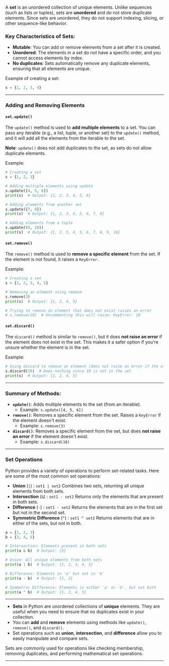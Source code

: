 

A **set** is an unordered collection of unique elements. Unlike sequences (such as lists or tuples), sets are **unordered** and do not store duplicate elements. Since sets are unordered, they do not support indexing, slicing, or other sequence-like behavior.

### Key Characteristics of Sets:
- **Mutable**: You can add or remove elements from a set after it is created.
- **Unordered**: The elements in a set do not have a specific order, and you cannot access elements by index.
- **No duplicates**: Sets automatically remove any duplicate elements, ensuring that all elements are unique.

Example of creating a set:
```python
s = {1, 2, 3, 4}
```

---

### Adding and Removing Elements

#### **`set.update()`**

The `update()` method is used to **add multiple elements** to a set. You can pass any iterable (e.g., a list, tuple, or another set) to the `update()` method, and it will add all the elements from the iterable to the set.

**Note**: `update()` does not add duplicates to the set, as sets do not allow duplicate elements.

Example:
```python
# Creating a set
s = {1, 2, 3}

# Adding multiple elements using update
s.update([4, 5, 6])
print(s)  # Output: {1, 2, 3, 4, 5, 6}

# Adding elements from another set
s.update({7, 8})
print(s)  # Output: {1, 2, 3, 4, 5, 6, 7, 8}

# Adding elements from a tuple
s.update((9, 10))
print(s)  # Output: {1, 2, 3, 4, 5, 6, 7, 8, 9, 10}
```

#### **`set.remove()`**

The `remove()` method is used to **remove a specific element** from the set. If the element is not found, it raises a `KeyError`.

Example:
```python
# Creating a set
s = {1, 2, 3, 4, 5}

# Removing an element using remove
s.remove(3)
print(s)  # Output: {1, 2, 4, 5}

# Trying to remove an element that does not exist raises an error
# s.remove(10)  # Uncommenting this will raise: KeyError: 10
```

#### **`set.discard()`**

The `discard()` method is similar to `remove()`, but it does **not raise an error** if the element does not exist in the set. This makes it a safer option if you're unsure whether the element is in the set.

Example:
```python
# Using discard to remove an element (does not raise an error if the element is not found)
s.discard(10)  # Does nothing since 10 is not in the set
print(s)  # Output: {1, 2, 4, 5}
```

---

### Summary of Methods:
- **`update()`**: Adds multiple elements to the set (from an iterable).
  - Example: `s.update([4, 5, 6])`
- **`remove()`**: Removes a specific element from the set. Raises a `KeyError` if the element doesn't exist.
  - Example: `s.remove(3)`
- **`discard()`**: Removes a specific element from the set, but does **not raise an error** if the element doesn't exist.
  - Example: `s.discard(10)`

---

### Set Operations

Python provides a variety of operations to perform set-related tasks. Here are some of the most common set operations:

- **Union** (`|`) : `set1 | set2` Combines two sets, returning all unique elements from both sets.
- **Intersection** (`&`) : `set1 - set2` Returns only the elements that are present in both sets.
- **Difference** (`-`) : `set1 - set2` Returns the elements that are in the first set but not in the second set.
- **Symmetric Difference** (`^`) : `set1 ^ set2` Returns elements that are in either of the sets, but not in both.

```python
a = {1, 2, 3}
b = {3, 4, 5}

# Intersection: Elements present in both sets
print(a & b)  # Output: {3}

# Union: All unique elements from both sets
print(a | b)  # Output: {1, 2, 3, 4, 5}

# Difference: Elements in 'a' but not in 'b'
print(a - b)  # Output: {1, 2}

# Symmetric Difference: Elements in either 'a' or 'b', but not both
print(a ^ b)  # Output: {1, 2, 4, 5}
```

---


- **Sets** in Python are unordered collections of **unique** elements. They are useful when you need to ensure that no duplicates exist in your collection.
- You can **add** and **remove** elements using methods like `update()`, `remove()`, and `discard()`.
- Set operations such as **union**, **intersection**, and **difference** allow you to easily manipulate and compare sets.

Sets are commonly used for operations like checking membership, removing duplicates, and performing mathematical set operations.


___
